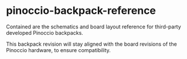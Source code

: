 pinoccio-backpack-reference
===========================

Contained are the schematics and board layout reference for third-party developed Pinoccio backpacks.

This backpack revision will stay aligned with the board revisions of the Pinoccio hardware, to ensure compatibility.
